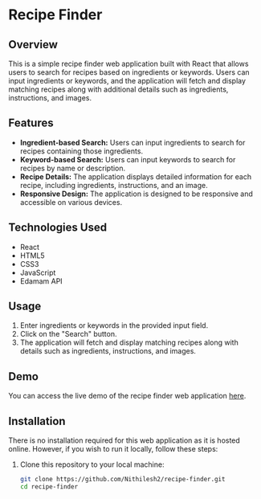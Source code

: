 # Recipe Finder

## Overview
This is a simple recipe finder web application built with React that allows users to search for recipes based on ingredients or keywords. Users can input ingredients or keywords, and the application will fetch and display matching recipes along with additional details such as ingredients, instructions, and images.

## Features
- **Ingredient-based Search:** Users can input ingredients to search for recipes containing those ingredients.
- **Keyword-based Search:** Users can input keywords to search for recipes by name or description.
- **Recipe Details:** The application displays detailed information for each recipe, including ingredients, instructions, and an image.
- **Responsive Design:** The application is designed to be responsive and accessible on various devices.

## Technologies Used
- React
- HTML5
- CSS3
- JavaScript
- Edamam API

## Usage
1. Enter ingredients or keywords in the provided input field.
2. Click on the "Search" button.
3. The application will fetch and display matching recipes along with details such as ingredients, instructions, and images.

## Demo
You can access the live demo of the recipe finder web application [here](https://2024-recipefinder.netlify.app/).

## Installation
There is no installation required for this web application as it is hosted online. However, if you wish to run it locally, follow these steps:

1. Clone this repository to your local machine:
   ```bash
   git clone https://github.com/Nithilesh2/recipe-finder.git
   cd recipe-finder
